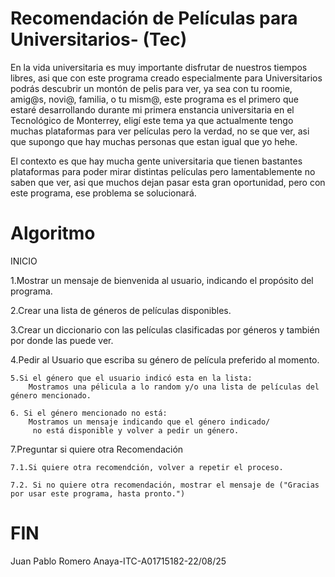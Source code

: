 
# Recomendación de Películas para Universitarios- (Tec)

En la vida universitaria es muy importante disfrutar de nuestros tiempos libres, asi que con este programa creado especialmente para Universitarios podrás descubrir un montón de pelis para ver, ya sea con tu roomie, amig@s, novi@, familia, o tu mism@, este programa es el primero que estaré desarrollando durante mi primera enstancia universitaria en el Tecnológico de Monterrey, eligí este tema ya que actualmente tengo muchas plataformas para ver películas pero la verdad, no se que ver, asi que supongo que hay muchas personas que estan igual que yo hehe.

El contexto es que hay mucha gente universitaria que tienen bastantes plataformas para poder mirar distintas películas pero lamentablemente no saben que ver, asi que muchos dejan pasar esta gran oportunidad, pero con este programa, ese problema se solucionará.

# Algoritmo
INICIO

1.Mostrar un mensaje de bienvenida al usuario, indicando el propósito del programa.

2.Crear una lista de géneros de películas disponibles.

3.Crear un diccionario con las películas clasificadas por géneros y también por donde las puede ver.

4.Pedir al Usuario que escriba su género de película preferido al momento.

    5.Si el género que el usuario indicó esta en la lista:
        Mostramos una pélicula a lo random y/o una lista de películas del género mencionado.

    6. Si el género mencionado no está:
        Mostramos un mensaje indicando que el género indicado/
         no está disponible y volver a pedir un género.
7.Preguntar si quiere otra Recomendación   

    7.1.Si quiere otra recomendción, volver a repetir el proceso.

    7.2. Si no quiere otra recomendación, mostrar el mensaje de ("Gracias por usar este programa, hasta pronto.")
    
# FIN
Juan Pablo Romero Anaya-ITC-A01715182-22/08/25




